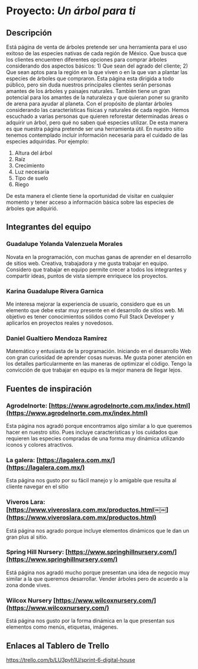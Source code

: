 # Proyecto: _Un árbol para ti_
## Descripción 
Está página de venta de árboles pretende ser una herramienta para el uso exitoso de las especies nativas de cada región de México. Que busca que los clientes encuentren diferentes opciones para comprar árboles considerando dos aspectos básicos: 1) Que sean del agrado del cliente; 2) Que sean aptos para la región en la que viven o en la que van a plantar las especies de árboles que compraron. 
Esta página esta dirigida a todo público, pero sin duda nuestros principales clientes serán personas amantes de los árboles y paisajes naturales. También tiene un gran potencial para los amantes de la naturaleza y que quieran poner su granito de arena para ayudar al planeta. Con el propósito de plantar árboles considerando las características físicas y naturales de cada región. Hemos escuchado a varias personas que quieren reforestar determinadas áreas o adquirir un árbol, pero qué no saben qué especies utilizar. De esta manera es que nuestra página pretende ser una herramienta útil. En nuestro sitio tenemos contemplado incluir información necesaria para el cuidado de las especies adquiridas. Por ejemplo: 
1.	Altura del árbol
2.	Raíz
3.	Crecimiento
4.	Luz necesaria
5.	Tipo de suelo
6.	Riego 

De esta manera el cliente tiene la oportunidad de visitar en cualquier momento y tener acceso a información básica sobre las especies de árboles que adquirió. 

## Integrantes del equipo

### Guadalupe Yolanda Valenzuela Morales
Novata en la programación, con muchas ganas de aprender en el desarrollo de sitios web. Creativa, trabajadora y me gusta trabajar en equipo. Considero que trabajar en equipo permite crecer a todos los integrantes y compartir ideas, puntos de vista siempre enriquece los proyectos.

### Karina Guadalupe Rivera Garnica
Me interesa mejorar la experiencia de usuario, considero que es un elemento que debe estar muy presente en el desarrollo de sitios web. Mi objetivo es tener conocimientos sólidos como Full Stack Developer y aplicarlos en proyectos reales y novedosos.

### Daniel Gualtiero Mendoza Ramírez 

Matemático y entusiasta de la programación. Iniciando en el desarrollo Web con gran curiosidad de aprender cosas nuevas. Me gusta poner atención en los detalles particularmente en las maneras de optimizar el código. Tengo la convicción de que trabajar en equipo es la mejor manera de llegar lejos.

## Fuentes de inspiración 

### Agrodelnorte: [https://www.agrodelnorte.com.mx/index.html](https://www.agrodelnorte.com.mx/index.html) 

Esta página nos agradó porque encontramos algo similar a lo que queremos hacer en nuestro sitio. Pues incluye características y los cuidados que requieren las especies compradas de una forma muy dinámica utilizando iconos y colores atractivos.

### La galera: [https://lagalera.com.mx/](https://lagalera.com.mx/) 

Esta página nos gusto por su fácil manejo y lo amigable que resulta al cliente navegar en el sitio

### Viveros Lara: [https://www.viveroslara.com.mx/productos.html￼￼](https://www.viveroslara.com.mx/productos.html)

Está página nos agrado porque incluye elementos dinámicos que le dan un gran plus al sitio.

### Spring Hill Nursery: [https://www.springhillnursery.com/](https://www.springhillnursery.com/)

Está página nos agradó mucho porque presentan una idea de negocio muy similar a la que queremos desarrollar. Vender árboles pero de acuerdo a la zona donde vives.

### Wilcox Nursery [https://www.wilcoxnursery.com/](https://www.wilcoxnursery.com/)

Está página nos gusto por la forma dinámica en la que presentan sus elementos como menús, etiquetas, imágenes.


## Enlaces al Tablero de Trello
https://trello.com/b/LU3pyh1U/sprint-6-digital-house
